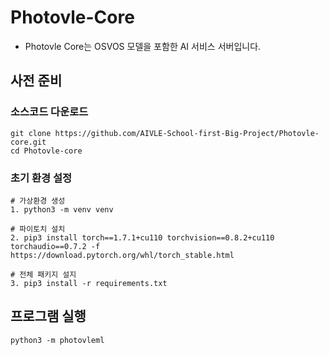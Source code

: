 # Photovle-Core
- Photovle Core는 OSVOS 모델을 포함한 AI 서비스 서버입니다.

## 사전 준비

### 소스코드 다운로드
```
git clone https://github.com/AIVLE-School-first-Big-Project/Photovle-core.git
cd Photovle-core
```


### 초기 환경 설정
```
# 가상환경 생성
1. python3 -m venv venv

# 파이토치 설치
2. pip3 install torch==1.7.1+cu110 torchvision==0.8.2+cu110 torchaudio==0.7.2 -f https://download.pytorch.org/whl/torch_stable.html

# 전체 패키지 설지
3. pip3 install -r requirements.txt
```

## 프로그램 실행
```
python3 -m photovleml
```
